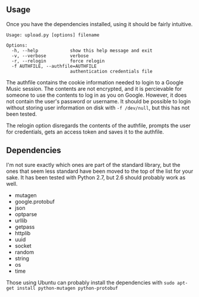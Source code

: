 ## Usage

Once you have the dependencies installed, using it should be fairly intuitive.

```
Usage: upload.py [options] filename

Options:
  -h, --help            show this help message and exit
  -v, --verbose         verbose
  -r, --relogin         force relogin
  -f AUTHFILE, --authfile=AUTHFILE
                        authentication credentials file
```

The authfile contains the cookie information needed to login to a Google Music session. The contents are not encrypted, and it is percievable for someone to use the contents to log in as you on Google. However, it does not contain the user's password or username. It should be possible to login without storing user information on disk with `-f /dev/null`, but this has not been tested.

The relogin option disregards the contents of the authfile, prompts the user for credentials, gets an access token and saves it to the authfile.

## Dependencies

I'm not sure exactly which ones are part of the standard library, but the ones that seem less standard have been moved to the top of the list for your sake. It has been tested with Python 2.7, but 2.6 should probably work as well.

* mutagen
* google.protobuf
* json
* optparse
* urllib
* getpass
* httplib
* uuid
* socket
* random
* string
* os
* time

Those using Ubuntu can probably install the dependencies with `sudo apt-get install python-mutagen python-protobuf`